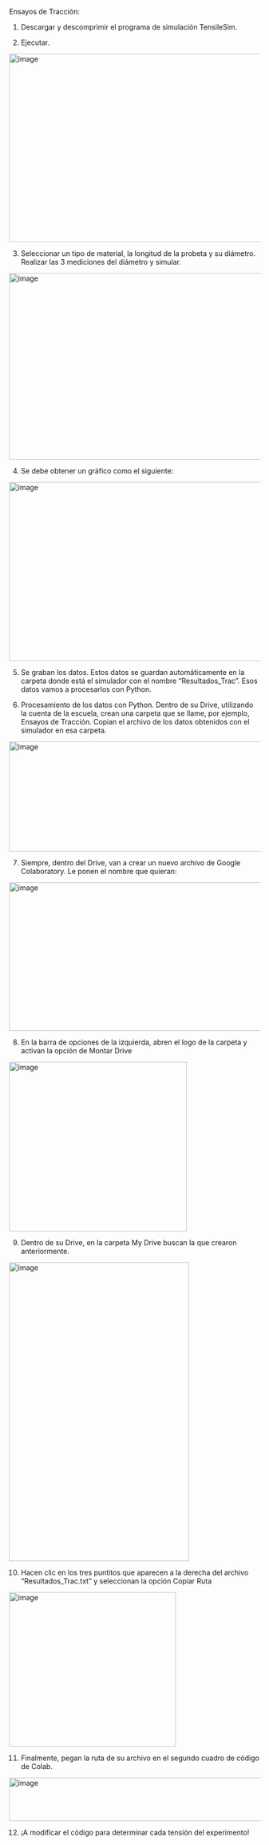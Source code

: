 Ensayos de Tracción:
1) Descargar y descomprimir el programa de simulación TensileSim.

2) Ejecutar.

<img width="589" height="377" alt="image" src="https://github.com/user-attachments/assets/375f5340-d192-4eab-a6d0-be00315bd5b5" />

3) Seleccionar un tipo de material, la longitud de la probeta y su diámetro. Realizar las 3 mediciones del diámetro y simular.

<img width="589" height="373" alt="image" src="https://github.com/user-attachments/assets/af929312-d3d3-4559-83bb-cb29982708b3" />

4) Se debe obtener un gráfico como el siguiente:

<img width="589" height="358" alt="image" src="https://github.com/user-attachments/assets/e35f5eca-78b6-4c15-8d52-4dc83788fce4" />

5) Se graban los datos. Estos datos se guardan automáticamente en la carpeta donde está el simulador con el nombre “Resultados_Trac”. Esos datos vamos a procesarlos con Python.

6) Procesamiento de los datos con Python. Dentro de su Drive, utilizando la cuenta de la escuela, crean una carpeta que se llame, por ejemplo, Ensayos de Tracción. Copian el archivo de los datos obtenidos con el simulador en esa carpeta.

<img width="589" height="220" alt="image" src="https://github.com/user-attachments/assets/e0aa94ae-8594-4c90-a0c6-cd92b82a079b" />

7) Siempre, dentro del Drive, van a crear un nuevo archivo de Google Colaboratory. Le ponen el nombre que quieran:

<img width="589" height="297" alt="image" src="https://github.com/user-attachments/assets/49a179ac-bbf1-4e24-9b31-651ded6bd174" />

8) En la barra de opciones de la izquierda, abren el logo de la carpeta y activan la opción de Montar Drive

<img width="356" height="339" alt="image" src="https://github.com/user-attachments/assets/ad033166-0d05-4162-98d0-13d890ccea9f" />

9) Dentro de su Drive, en la carpeta My Drive buscan la que crearon anteriormente.

<img width="360" height="598" alt="image" src="https://github.com/user-attachments/assets/fa36d184-c0c2-4f7e-b52b-a2ec529f8999" />

10) Hacen clic en los tres puntitos que aparecen a la derecha del archivo “Resultados_Trac.txt” y seleccionan la opción Copiar Ruta

<img width="334" height="309" alt="image" src="https://github.com/user-attachments/assets/31d43640-f66b-47a7-acdb-90ae4c7c73d5" />

11) Finalmente, pegan la ruta de su archivo en el segundo cuadro de código de Colab.

<img width="1094" height="87" alt="image" src="https://github.com/user-attachments/assets/09942c86-41b5-46f5-a979-70a51c86626e" />

12) ¡A modificar el código para determinar cada tensión del experimento!

